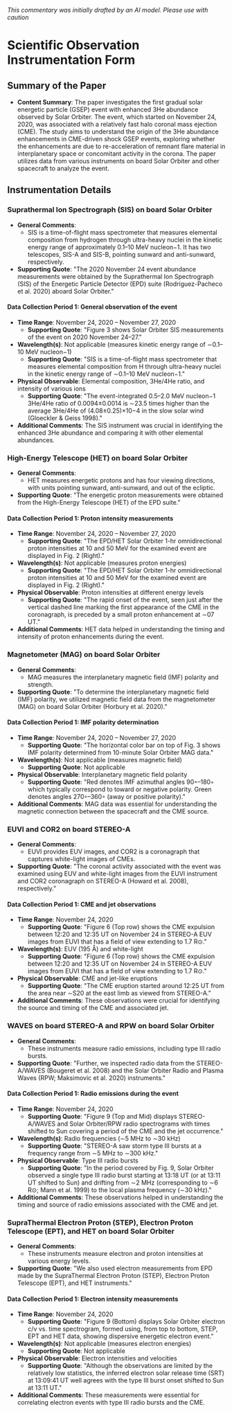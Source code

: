 _This commentary was initially drafted by an AI model. Please use with caution_

# Scientific Observation Instrumentation Form

## Summary of the Paper
- **Content Summary**: The paper investigates the first gradual solar energetic particle (GSEP) event with enhanced 3He abundance observed by Solar Orbiter. The event, which started on November 24, 2020, was associated with a relatively fast halo coronal mass ejection (CME). The study aims to understand the origin of the 3He abundance enhancements in CME-driven shock GSEP events, exploring whether the enhancements are due to re-acceleration of remnant flare material in interplanetary space or concomitant activity in the corona. The paper utilizes data from various instruments on board Solar Orbiter and other spacecraft to analyze the event.

## Instrumentation Details

### Suprathermal Ion Spectrograph (SIS) on board Solar Orbiter
- **General Comments**:
   - SIS is a time-of-flight mass spectrometer that measures elemental composition from hydrogen through ultra-heavy nuclei in the kinetic energy range of approximately 0.1–10 MeV nucleon−1. It has two telescopes, SIS-A and SIS-B, pointing sunward and anti-sunward, respectively.
- **Supporting Quote**: "The 2020 November 24 event abundance measurements were obtained by the Suprathermal Ion Spectrograph (SIS) of the Energetic Particle Detector (EPD) suite (Rodríguez-Pacheco et al. 2020) aboard Solar Orbiter."

#### Data Collection Period 1: General observation of the event
- **Time Range**: November 24, 2020 – November 27, 2020
   - **Supporting Quote**: "Figure 3 shows Solar Orbiter SIS measurements of the event on 2020 November 24–27."
- **Wavelength(s)**: Not applicable (measures kinetic energy range of ∼0.1–10 MeV nucleon−1)
   - **Supporting Quote**: "SIS is a time-of-flight mass spectrometer that measures elemental composition from H through ultra-heavy nuclei in the kinetic energy range of ∼0.1–10 MeV nucleon−1."
- **Physical Observable**: Elemental composition, 3He/4He ratio, and intensity of various ions
   - **Supporting Quote**: "The event-integrated 0.5–2.0 MeV nucleon−1 3He/4He ratio of 0.0094±0.0014 is ∼23.5 times higher than the average 3He/4He of (4.08±0.25)×10−4 in the slow solar wind (Gloeckler & Geiss 1998)."
- **Additional Comments**: The SIS instrument was crucial in identifying the enhanced 3He abundance and comparing it with other elemental abundances.

### High-Energy Telescope (HET) on board Solar Orbiter
- **General Comments**:
   - HET measures energetic protons and has four viewing directions, with units pointing sunward, anti-sunward, and out of the ecliptic.
- **Supporting Quote**: "The energetic proton measurements were obtained from the High-Energy Telescope (HET) of the EPD suite."

#### Data Collection Period 1: Proton intensity measurements
- **Time Range**: November 24, 2020 – November 27, 2020
   - **Supporting Quote**: "The EPD/HET Solar Orbiter 1-hr omnidirectional proton intensities at 10 and 50 MeV for the examined event are displayed in Fig. 2 (Right)."
- **Wavelength(s)**: Not applicable (measures proton energies)
   - **Supporting Quote**: "The EPD/HET Solar Orbiter 1-hr omnidirectional proton intensities at 10 and 50 MeV for the examined event are displayed in Fig. 2 (Right)."
- **Physical Observable**: Proton intensities at different energy levels
   - **Supporting Quote**: "The rapid onset of the event, seen just after the vertical dashed line marking the first appearance of the CME in the coronagraph, is preceded by a small proton enhancement at ∼07 UT."
- **Additional Comments**: HET data helped in understanding the timing and intensity of proton enhancements during the event.

### Magnetometer (MAG) on board Solar Orbiter
- **General Comments**:
   - MAG measures the interplanetary magnetic field (IMF) polarity and strength.
- **Supporting Quote**: "To determine the interplanetary magnetic field (IMF) polarity, we utilized magnetic field data from the magnetometer (MAG) on board Solar Orbiter (Horbury et al. 2020)."

#### Data Collection Period 1: IMF polarity determination
- **Time Range**: November 24, 2020 – November 27, 2020
   - **Supporting Quote**: "The horizontal color bar on top of Fig. 3 shows IMF polarity determined from 10-minute Solar Orbiter MAG data."
- **Wavelength(s)**: Not applicable (measures magnetic field)
   - **Supporting Quote**: Not applicable
- **Physical Observable**: Interplanetary magnetic field polarity
   - **Supporting Quote**: "Red denotes IMF azimuthal angles 90◦–180◦ which typically correspond to toward or negative polarity. Green denotes angles 270◦–360◦ (away or positive polarity)."
- **Additional Comments**: MAG data was essential for understanding the magnetic connection between the spacecraft and the CME source.

### EUVI and COR2 on board STEREO-A
- **General Comments**:
   - EUVI provides EUV images, and COR2 is a coronagraph that captures white-light images of CMEs.
- **Supporting Quote**: "The coronal activity associated with the event was examined using EUV and white-light images from the EUVI instrument and COR2 coronagraph on STEREO-A (Howard et al. 2008), respectively."

#### Data Collection Period 1: CME and jet observations
- **Time Range**: November 24, 2020
   - **Supporting Quote**: "Figure 6 (Top row) shows the CME expulsion between 12:20 and 12:35 UT on November 24 in STEREO-A EUV images from EUVI that has a field of view extending to 1.7 R⊙."
- **Wavelength(s)**: EUV (195 Å) and white-light
   - **Supporting Quote**: "Figure 6 (Top row) shows the CME expulsion between 12:20 and 12:35 UT on November 24 in STEREO-A EUV images from EUVI that has a field of view extending to 1.7 R⊙."
- **Physical Observable**: CME and jet-like eruptions
   - **Supporting Quote**: "The CME eruption started around 12:25 UT from the area near ∼S20 at the east limb as viewed from STEREO-A."
- **Additional Comments**: These observations were crucial for identifying the source and timing of the CME and associated jet.

### WAVES on board STEREO-A and RPW on board Solar Orbiter
- **General Comments**:
   - These instruments measure radio emissions, including type III radio bursts.
- **Supporting Quote**: "Further, we inspected radio data from the STEREO-A/WAVES (Bougeret et al. 2008) and the Solar Orbiter Radio and Plasma Waves (RPW; Maksimovic et al. 2020) instruments."

#### Data Collection Period 1: Radio emissions during the event
- **Time Range**: November 24, 2020
   - **Supporting Quote**: "Figure 9 (Top and Mid) displays STEREO-A/WAVES and Solar Orbiter/RPW radio spectrograms with times shifted to Sun covering a period of the CME and the jet occurrence."
- **Wavelength(s)**: Radio frequencies (∼5 MHz to ∼30 kHz)
   - **Supporting Quote**: "STEREO-A saw storm type III bursts at a frequency range from ∼5 MHz to ∼300 kHz."
- **Physical Observable**: Type III radio bursts
   - **Supporting Quote**: "In the period covered by Fig. 9, Solar Orbiter observed a single type III radio burst starting at 13:18 UT (or at 13:11 UT shifted to Sun) and drifting from ∼2 MHz (corresponding to ∼6 R⊙; Mann et al. 1999) to the local plasma frequency (∼30 kHz)."
- **Additional Comments**: These observations helped in understanding the timing and source of radio emissions associated with the CME and jet.

### SupraThermal Electron Proton (STEP), Electron Proton Telescope (EPT), and HET on board Solar Orbiter
- **General Comments**:
   - These instruments measure electron and proton intensities at various energy levels.
- **Supporting Quote**: "We also used electron measurements from EPD made by the SupraThermal Electron Proton (STEP), Electron Proton Telescope (EPT), and HET instruments."

#### Data Collection Period 1: Electron intensity measurements
- **Time Range**: November 24, 2020
   - **Supporting Quote**: "Figure 9 (Bottom) displays Solar Orbiter electron c/v vs. time spectrogram, formed using, from top to bottom, STEP, EPT and HET data, showing dispersive energetic electron event."
- **Wavelength(s)**: Not applicable (measures electron energies)
   - **Supporting Quote**: Not applicable
- **Physical Observable**: Electron intensities and velocities
   - **Supporting Quote**: "Although the observations are limited by the relatively low statistics, the inferred electron solar release time (SRT) at 13:09:41 UT well agrees with the type III burst onset shifted to Sun at 13:11 UT."
- **Additional Comments**: These measurements were essential for correlating electron events with type III radio bursts and the CME.
